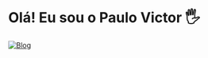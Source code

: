 # Olá! Eu sou o Paulo Victor 🖐

[![Blog](https://img.shields.io/website?label=TremBala.com&style=for-the-badge&url=https:TremBala.com)](https://TremBala.com)
